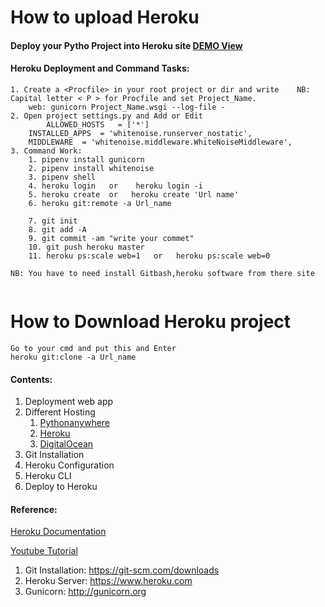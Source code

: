 # How to upload Heroku

#### Deploy your Pytho Project into Heroku site [DEMO View](https://aqueous-basin-57981.herokuapp.com/)

#### Heroku Deployment and Command Tasks:
```
1. Create a <Procfile> in your root project or dir and write 	NB: Capital letter < P > for Procfile and set Project_Name.
   	web: gunicorn Project_Name.wsgi --log-file -
2. Open project settings.py and Add or Edit
        ALLOWED_HOSTS 	= ['*']
	INSTALLED_APPS 	= 'whitenoise.runserver_nostatic',
	MIDDLEWARE	= 'whitenoise.middleware.WhiteNoiseMiddleware',
3. Command Work:	
	1. pipenv install gunicorn
 	2. pipenv install whitenoise
 	3. pipenv shell
 	4. heroku login   or	heroku login -i
 	5. heroku create  or   heroku create 'Url name'
 	6. heroku git:remote -a Url_name

	7. git init
	8. git add -A
	9. git commit -am "write your commet"
 	10. git push heroku master
	11. heroku ps:scale web=1   or	 heroku ps:scale web=0
	
NB: You have to need install Gitbash,heroku software from there site
    
`````````````````````
# How to Download Heroku project
	Go to your cmd and put this and Enter
	heroku git:clone -a Url_name
	


#### Contents:
1. Deployment web app
2. Different Hosting
    1. [Pythonanywhere](https://www.pythonanywhere.com)
    2. [Heroku](https://www.heroku.com)
    3. [DigitalOcean](https://www.digitalocean.com)
1. Git Installation
2. Heroku Configuration
3. Heroku CLI
4. Deploy to Heroku

#### Reference:
[Heroku Documentation](https://devcenter.heroku.com/articles/getting-started-with-python)

[Youtube Tutorial](https://www.youtube.com/watch?v=vZTFEwfkTe8&list=PLlMOodDAsO4ytqbGWRIs34fs_bIKG9lXg&index=7)
1. Git Installation: https://git-scm.com/downloads
2. Heroku Server: https://www.heroku.com
3. Gunicorn: http://gunicorn.org

